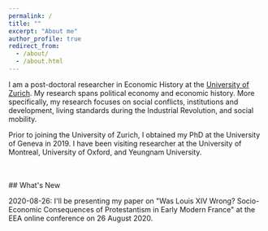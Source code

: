 ```yaml
---
permalink: /
title: ""
excerpt: "About me"
author_profile: true
redirect_from: 
  - /about/
  - /about.html
---
```


I am a post-doctoral researcher in Economic History at the [University of Zurich](https://www.econ.uzh.ch/en/people/researchers/chambru.html).
My research spans political economy and economic history. More specifically, my research focuses 
on social conflicts, institutions and development, living standards during 
the Industrial Revolution, and social mobility.

Prior to joining the University of Zurich, I obtained my PhD at the University of Geneva in 2019. 
I have been visiting researcher at the University of Montreal, University of Oxford, and Yeungnam University.


<br>
<br>
## What's New

2020-08-26: I'll be presenting my paper on "Was Louis XIV Wrong? Socio-Economic Consequences of Protestantism in Early Modern France" at the EEA online conference on 26 August 2020.

